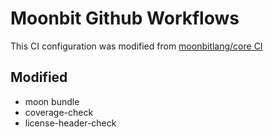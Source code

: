 # Moonbit Github Workflows

This CI configuration was modified from [moonbitlang/core CI](https://github.com/moonbitlang/core/blob/main/.github/workflows/check.yml)

## Modified

* moon bundle
* coverage-check
* license-header-check


